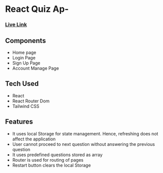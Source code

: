 # React Quiz Ap-
### [Live Link](https://account-manager-v.netlify.app/)

## Components
- Home page
- Login Page
- Sign Up Page
- Account Manage Page

## Tech Used
- React
- React Router Dom
- Tailwind CSS

## Features
- It uses local Storage for state management. Hence, refreshing does not affect the application
- User cannot proceed to next question without answering the previous question
- It uses predefined questions stored as array
- Router is used for routing of pages
- Restart button clears the local Storage